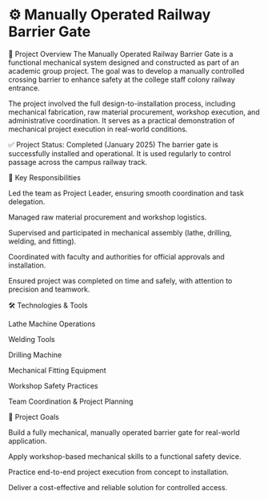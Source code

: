 # ⚙️ Manually Operated Railway Barrier Gate

📌 Project Overview
The Manually Operated Railway Barrier Gate is a functional mechanical system designed and constructed as part of an academic group project. The goal was to develop a manually controlled crossing barrier to enhance safety at the college staff colony railway entrance.

The project involved the full design-to-installation process, including mechanical fabrication, raw material procurement, workshop execution, and administrative coordination. It serves as a practical demonstration of mechanical project execution in real-world conditions.

✅ Project Status: Completed (January 2025)
The barrier gate is successfully installed and operational. It is used regularly to control passage across the campus railway track.

🧠 Key Responsibilities

Led the team as Project Leader, ensuring smooth coordination and task delegation.

Managed raw material procurement and workshop logistics.

Supervised and participated in mechanical assembly (lathe, drilling, welding, and fitting).

Coordinated with faculty and authorities for official approvals and installation.

Ensured project was completed on time and safely, with attention to precision and teamwork.

🛠️ Technologies & Tools

Lathe Machine Operations

Welding Tools

Drilling Machine

Mechanical Fitting Equipment

Workshop Safety Practices

Team Coordination & Project Planning

🎯 Project Goals

Build a fully mechanical, manually operated barrier gate for real-world application.

Apply workshop-based mechanical skills to a functional safety device.

Practice end-to-end project execution from concept to installation.

Deliver a cost-effective and reliable solution for controlled access.

